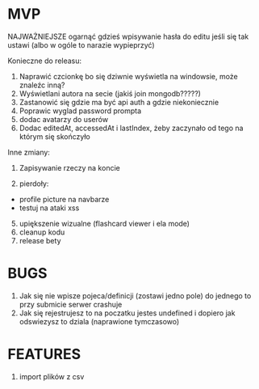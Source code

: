 # MVP

NAJWAŻNIEJSZE ogarnąć gdzieś wpisywanie hasła do editu jeśli się tak ustawi (albo w ogóle to narazie wypieprzyć)

Konieczne do releasu:
1. Naprawić czcionkę bo się dziwnie wyświetla na windowsie, może znaleźc inną?
2. Wyświetlani autora na secie (jakiś join mongodb?????)
3. Zastanowić się gdzie ma być api auth a gdzie niekoniecznie
3. Poprawic wyglad password prompta
4. dodac avatarzy do userów
5. Dodac editedAt, accessedAt i lastIndex, żeby zaczynało od tego na którym się skończyło

Inne zmiany:
1. Zapisywanie rzeczy na koncie

4. pierdoły:
- profile picture na navbarze
- testuj na ataki xss
5. upiększenie wizualne (flashcard viewer i ela mode)
6. cleanup kodu
7. release bety

# BUGS
1. Jak się nie wpisze pojeca/definicji (zostawi jedno pole) do jednego to przy submicie serwer crashuje
2. Jak się rejestrujesz to na poczatku jestes undefined i dopiero jak odswiezysz to dziala (naprawione tymczasowo)

# FEATURES
1. import plików z csv





